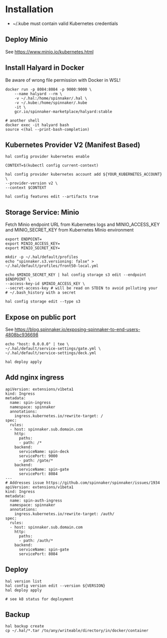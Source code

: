 # Installation
- ~/.kube must contain valid Kubernetes credentials

## Deploy Minio

See https://www.minio.io/kubernetes.html

## Install Halyard in Docker
Be aware of wrong file permission with Docker in WSL!

	docker run -p 8084:8084 -p 9000:9000 \
		--name halyard --rm \
		-v ~/.hal:/home/spinnaker/.hal \
		-v ~/.kube:/home/spinnaker/.kube
		-it \
		gcr.io/spinnaker-marketplace/halyard:stable
		
	# another shell
	docker exec -it halyard bash
	source <(hal --print-bash-completion)
	
## Kubernetes Provider V2 (Manifest Based) 

	hal config provider kubernetes enable
	
	CONTEXT=$(kubectl config current-context)
	
	hal config provider kubernetes account add ${YOUR_KUBERNETES_ACCOUNT} \
    --provider-version v2 \
    --context $CONTEXT
	
	hal config features edit --artifacts true
	
## Storage Service: Minio
Fetch Minio endpoint URL from Kubernetes logs and MINIO_ACCESS_KEY and MINIO_SECRET_KEY from Kubernetes Minio environment


	export ENDPOINT=
	export MINIO_ACCESS_KEY=
	export MINIO_SECRET_KEY=
	
	mkdir -p ~/.hal/default/profiles
	echo "spinnaker.s3.versioning: false" > ~/.hal/default/profiles/front50-local.yml
	
	echo $MINIO_SECRET_KEY | hal config storage s3 edit --endpoint $ENDPOINT \
	--access-key-id $MINIO_ACCESS_KEY \
	--secret-access-key # will be read on STDIN to avoid polluting your 
	# ~/.bash_history with a secret

	hal config storage edit --type s3


## Expose on public port
See https://blog.spinnaker.io/exposing-spinnaker-to-end-users-4808bc936698

	echo "host: 0.0.0.0" | tee \
	~/.hal/default/service-settings/gate.yml \
	~/.hal/default/service-settings/deck.yml
	
	hal deploy apply

## Add nginx ingress

	apiVersion: extensions/v1beta1
	kind: Ingress
	metadata:
	  name: spin-ingress
	  namespace: spinnaker
	  annotations:
	    ingress.kubernetes.io/rewrite-target: /
	spec:
	  rules:
	  - host: spinnaker.sub.domain.com
	    http:
	      paths:
	      - path: /*
		backend:
		  serviceName: spin-deck
		  servicePort: 9000
	      - path: /gate/*
		backend:
		  serviceName: spin-gate
		  servicePort: 8084
	---
	# Addresses issue https://github.com/spinnaker/spinnaker/issues/1934
	apiVersion: extensions/v1beta1
	kind: Ingress
	metadata:
	  name: spin-auth-ingress
	  namespace: spinnaker
	  annotations:
	    ingress.kubernetes.io/rewrite-target: /auth/
	spec:
	  rules:
	  - host: spinnaker.sub.domain.com
	    http:
	      paths:
	      - path: /auth/*
		backend:
		  serviceName: spin-gate
		  servicePort: 8084

## Deploy

	hal version list
	hal config version edit --version ${VERSION}
	hal deploy apply
	
	# see k8 status for deployment
	
## Backup

	hal backup create
	cp ~/.hal/*.tar /to/any/writeable/directory/in/docker/container
	
